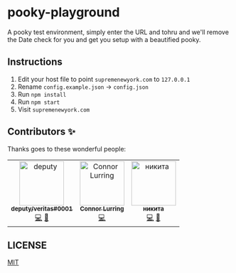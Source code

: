 # pooky-playground

A pooky test environment, simply enter the URL and tohru and we'll remove the Date check for you and get you setup with a beautified pooky.

## Instructions

1. Edit your host file to point `supremenewyork.com` to `127.0.0.1`
2. Rename `config.example.json` → `config.json`
3. Run `npm install`
4. Run `npm start`
5. Visit `supremenewyork.com`

## Contributors ✨

Thanks goes to these wonderful people:

<!-- ALL-CONTRIBUTORS-LIST:START - Do not remove or modify this section -->
<!-- prettier-ignore-start -->
<!-- markdownlint-disable -->
<table>
  <tr>
    <td align="center"><a href="http://medium.com/@.com"><img src="https://avatars1.githubusercontent.com/u/25884226?v=4" width="100px;" alt="deputy"/><br /><sub><b>deputy/veritas#0001</b></sub></a><br /><a href="https://github.com/nikita/pooky-playground/commits?author=char" title="Code">💻</a> <a href="https://github.com/nikita/pooky-playground/commits?author=char" title="Documentation">📖</a></td>
    <td align="center"><a href="https://github.com/connorlurring"><img src="https://avatars3.githubusercontent.com/u/5833095?v=4" width="100px;" alt="Connor Lurring"/><br /><sub><b>Connor Lurring</b></sub></a><br /><a href="https://github.com/nikita/pooky-playground/commits?author=connorlurring" title="Code">💻</a></td>
    <td align="center"><a href="https://github.com/nikita"><img src="https://avatars3.githubusercontent.com/u/23018519?v=4" width="100px;" alt="никита"/><br /><sub><b>никита</b></sub></a><br /><a href="https://github.com/nikita/pooky-playground/commits?author=nikita" title="Code">💻</a> <a href="https://github.com/nikita/pooky-playground/commits?author=nikita" title="Documentation">📖</a></td>
  </tr>
</table>
<!-- markdownlint-enable -->
<!-- prettier-ignore-end -->
<!-- ALL-CONTRIBUTORS-LIST:END -->

## LICENSE

[MIT](LICENSE)

